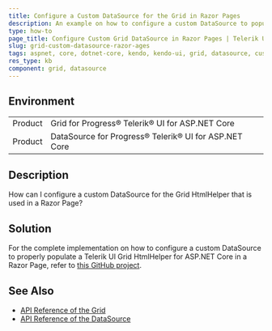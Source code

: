 ```yaml
---
title: Configure a Custom DataSource for the Grid in Razor Pages
description: An example on how to configure a custom DataSource to populate the Telerik UI for ASP.NET Core Grid HtmlHelper in a Razor Page.
type: how-to
page_title: Configure Custom Grid DataSource in Razor Pages | Telerik UI for ASP.NET Core Grid
slug: grid-custom-datasource-razor-ages
tags: aspnet, core, dotnet-core, kendo, kendo-ui, grid, datasource, custom, custom-datasource, razor-pages, pages
res_type: kb
component: grid, datasource
---
```


## Environment

<table>
 <tr>
  <td>Product</td>
  <td>Grid for Progress® Telerik® UI for ASP.NET Core</td>
 </tr>
 <tr>
  <td>Product</td>
  <td>DataSource for Progress® Telerik® UI for ASP.NET Core</td>
 </tr>
</table>

## Description

How can I configure a custom DataSource for the Grid HtmlHelper that is used in a Razor Page?

## Solution

For the complete implementation on how to configure a custom DataSource to properly populate a Telerik UI Grid HtmlHelper for ASP.NET Core in a Razor Page, refer to [this GitHub project](https://github.com/telerik/aspnet-core-examples/tree/master/grid/razor-pages-custom-datasource-date-editing).

## See Also

* [API Reference of the Grid](https://docs.telerik.com/kendo-ui/api/javascript/ui/grid)
* [API Reference of the DataSource](https://docs.telerik.com/kendo-ui/api/javascript/data/datasource)

